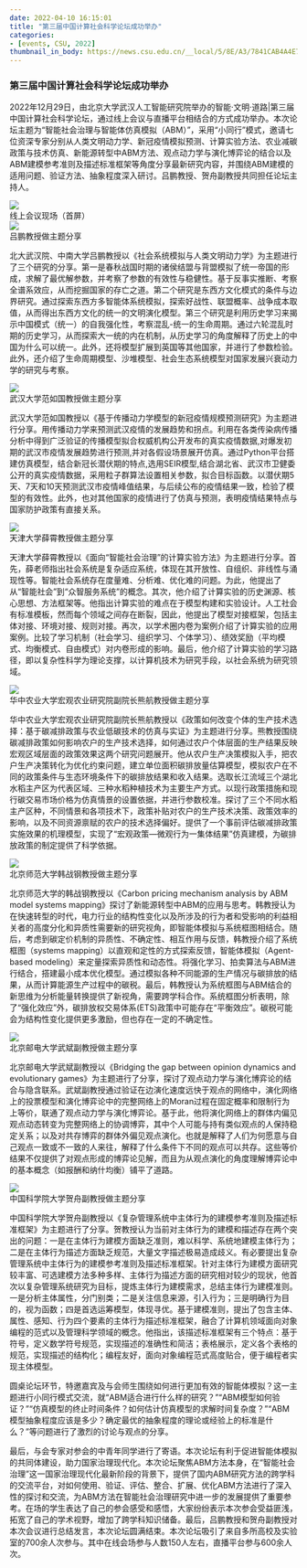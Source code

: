 ```yaml
---
date: 2022-04-10 16:15:01
title: "第三届中国计算社会科学论坛成功举办"
categories:
- [events, CSU, 2022]
thumbnail_in_body: https://news.csu.edu.cn/__local/5/8E/A3/7841CAB4A4E71CAF068B76A1825_4889FF0C_1B2205.jpg?e=.jpg
---
```

### <div class="mdh-post_flex_center_center">第三届中国计算社会科学论坛成功举办</div>

2022年12月29日，由北京大学武汉人工智能研究院举办的智能·文明·道路|第三届中国计算社会科学论坛，通过线上会议与直播平台相结合的方式成功举办。本次论坛主题为“智能社会治理与智能体仿真模拟（ABM）”，采用“小同行”模式，邀请七位资深专家分别从人类文明动力学、新冠疫情模拟预测、计算实验方法、农业减碳政策与技术仿真、新能源转型中ABM方法、观点动力学与演化博弈论的结合以及ABM建模参考准则及描述标准框架等角度分享最新研究内容，并围绕ABM建模的适用问题、验证方法、抽象程度深入研讨。吕鹏教授、贺舟副教授共同担任论坛主持人。

<div class="mdh-post_flex_center_center">
    <img style="max-width: 60%" src="http://mari.hzau.edu.cn/__local/F/06/E6/2475621FC8351150E3110203005_D1C07F94_75A26.png"/>
</div>
<div class="mdh-post_flex_center_center">
    线上会议现场（首屏）
</div>

<div class="mdh-post_flex_center_center">
    <img style="max-width: 60%" src="http://mari.hzau.edu.cn/__local/0/D8/4C/DBEE8EF826BB7A89B0391024277_7279EACB_38DC4.png"/>
</div>
<div class="mdh-post_flex_center_center">
    吕鹏教授做主题分享
</div>

北大武汉院、中南大学吕鹏教授以《社会系统模拟与人类文明动力学》为主题进行了三个研究的分享。第一是春秋战国时期的诸侯结盟与背盟模拟了统一帝国的形成，求解了最优解参数，并考察了参数的有效性与稳健性。基于反事实推断、考察全谱系效应，从而挖掘国家的存亡之道。第二个研究是东西方文化模式的条件与边界研究。通过探索东西方多智能体系统模拟，探索好战性、联盟概率、战争成本取值，从而得出东西方文化的统一的文明演化模型。第三个研究是利用历史学习来揭示中国模式（统一）的自我强化性，考察混乱-统一的生命周期。通过六轮混乱时期的历史学习，从而探索大一统的内在机制，从历史学习的角度解释了历史上的中国为什么可以统一。此外，还将模型扩展到英国等其他国家，并进行了参数检验。此外，还介绍了生命周期模型、沙堆模型、社会生态系统模型对国家发展兴衰动力学的研究与考察。

<div class="mdh-post_flex_center_center">
    <img style="max-width: 60%" src="http://mari.hzau.edu.cn/__local/0/D8/4C/DBEE8EF826BB7A89B0391024277_7279EACB_38DC4.png"/>
</div>
<div class="mdh-post_flex_center_center">
    武汉大学范如国教授做主题分享
</div>


武汉大学范如国教授以《基于传播动力学模型的新冠疫情规模预测研究》为主题进行分享。用传播动力学来预测武汉疫情的发展趋势和拐点。利用在各类传染病传播分析中得到广泛验证的传播模型拟合权威机构公开发布的真实疫情数据,对爆发初期的武汉市疫情发展趋势进行预测,并对各假设场景展开仿真。通过Python平台搭建仿真模型，结合新冠长潜伏期的特点,选用SEIR模型,结合湖北省、武汉市卫健委公开的真实疫情数据，采用粒子群算法设置相关参数，拟合目标函数。以潜伏期5天、7天和10天预测武汉市疫情峰值结果，与后续公布的疫情结果一致，检验了模型的有效性。此外，也对其他国家的疫情进行了仿真与预测，表明疫情结果特点与国家防护政策有直接关系。

<div class="mdh-post_flex_center_center">
    <img style="max-width: 60%" src="http://mari.hzau.edu.cn/__local/F/07/88/35142360580164E881D330F7528_E05872EB_3BBBA.png"/>
</div>
<div class="mdh-post_flex_center_center">
    天津大学薛霄教授做主题分享
</div>

天津大学薛霄教授以《面向“智能社会治理”的计算实验方法》为主题进行分享。首先，薛老师指出社会系统是复杂适应系统，体现在其开放性、自组织、非线性与涌现性等。智能社会系统存在度量难、分析难、优化难的问题。为此，他提出了从“智能社会”到“众智服务系统”的概念。其次，他介绍了计算实验的历史渊源、核心思想、方法框架等。他指出计算实验的难点在于模型构建和实验设计。人工社会有标准模板，然而每个领域之间存在断裂，因此，他提出了模型对接框架，包括主体对接、环境对接、规则对接。再次，以学术圈内卷为案例介绍了计算实验的应用案例。比较了学习机制（社会学习、组织学习、个体学习）、绩效奖励（平均模式、均衡模式、自由模式）对内卷形成的影响。最后，他介绍了计算实验的学习路径，即以复杂性科学为理论支撑，以计算机技术为研究手段，以社会系统为研究领域。

<div class="mdh-post_flex_center_center">
    <img style="max-width: 60%" src="http://mari.hzau.edu.cn/__local/9/00/F1/B8E6C625AE7BF3FB6C7A182194E_3163A22F_4F6B8.png"/>
</div>
<div class="mdh-post_flex_center_center">
    华中农业大学宏观农业研究院副院长熊航教授做主题分享
</div>

华中农业大学宏观农业研究院副院长熊航教授以《政策如何改变个体的生产技术选择：基于碳减排政策与农业低碳技术的仿真与实证》为主题进行分享。熊教授围绕碳减排政策如何影响农户的生产技术选择，如何通过农户个体层面的生产结果反映宏观区域层面的政策效果这两个研究问题展开。他从农户生产决策模拟入手，把农户生产决策转化为优化约束问题，建立单位面积碳排放量估算模型，模拟农户在不同的政策条件与生态环境条件下的碳排放结果和收入结果。选取长江流域三个湖北水稻主产区为代表区域、三种水稻种植技术为主要生产方式。以现行政策措施和现行碳交易市场价格为仿真情景的设置依据，并进行参数校准。探讨了三个不同水稻主产区种，不同情景和各项技术下，政策补贴对农户的生产技术决策、政策效率的影响，以及不同资源禀赋的农户的技术选择偏好。提供了一个事前评估碳减排政策实施效果的机理模型，实现了“宏观政策—微观行为一集体结果”仿真建模，为碳排放政策的制定提供了科学依据。

<div class="mdh-post_flex_center_center">
    <img style="max-width: 60%" src="http://mari.hzau.edu.cn/__local/9/48/16/A96665D12AA5A3C7C459359A39F_55779063_54688.png"/>
</div>
<div class="mdh-post_flex_center_center">
    北京师范大学韩战钢教授做主题分享
</div>

北京师范大学的韩战钢教授以《Carbon pricing mechanism analysis by ABM model systems mapping》探讨了新能源转型中ABM的应用与思考。韩教授认为在快速转型的时代，电力行业的结构性变化以及所涉及的行为者和受影响的利益相关者的高度分化和异质性需要新的研究视角，即智能体模拟与系统框图相结合。随后，考虑到碳定价机制的异质性、不确定性、相互作用与反馈，韩教授介绍了系统框图（systems mapping）以直观和定性的方式探索反馈，智能体模拟（Agent-based modeling）来定量探索异质性和动态性。将强化学习、拍卖算法与ABM进行结合，搭建最小成本优化模型。通过模拟各种不同能源的生产情况与碳排放的结果，从而计算能源生产过程中的碳税。最后，韩教授认为系统框图与ABM结合的新思维为分析能量转换提供了新视角，需要跨学科合作。系统框图分析表明，除了“强化效应”外，碳排放权交易体系(ETS)政策中可能存在“平衡效应”。碳税可能会为结构性变化提供更多激励，但也存在一定的不确定性。

<div class="mdh-post_flex_center_center">
    <img style="max-width: 60%" src="http://mari.hzau.edu.cn/__local/3/3E/0D/A97CEE416FD369E5EA1B896042F_F584ED17_62AB8.png"/>
</div>
<div class="mdh-post_flex_center_center">
    北京邮电大学武斌副教授做主题分享
</div>

北京邮电大学武斌副教授以《Bridging the gap between opinion dynamics and evolutionary games》为主题进行了分享，探讨了观点动力学与演化博弈论的结合与隐含联系。武斌副教授通过验证在边演化速度远快于观点的网络中，演化网络上的投票模型和演化博弈论中的完整网络上的Moran过程在固定概率和限制行为上等价，联通了观点动力学与演化博弈论。基于此，他将演化网络上的群体内偏见观点动态转变为完整网络上的协调博弈，其中个人可能与持有类似观点的人保持稳定关系；以及对共存博弈的群体外偏见观点演化。也就是解释了人们为何愿意与自己观点一致或不一致的人来往，解释了什么条件下不同的观点可以共存。这些等价结果不仅提供了对观点形成的博弈论见解，而且为从观点演化的角度理解博弈论中的基本概念（如报酬和纳什均衡）铺平了道路。

<div class="mdh-post_flex_center_center">
    <img style="max-width: 60%" src="http://mari.hzau.edu.cn/__local/7/F6/A9/C7D8F3E25AC936F6F45758E1893_B1586D31_441EF.png"/>
</div>
<div class="mdh-post_flex_center_center">
    中国科学院大学贺舟副教授做主题分享
</div>

中国科学院大学贺舟副教授以《复杂管理系统中主体行为的建模参考准则及描述标准框架》为主题进行了分享。贺教授认为当前对主体行为的建模和描述存在两个突出的问题：一是在主体行为建模方面缺乏准则，难以科学、系统地建模主体行为；二是在主体行为描述方面缺乏规范，大量文字描述极易造成歧义。有必要提出复杂管理系统中主体行为的建模参考准则及描述标准框架。针对主体行为建模方面研究较丰富、可选建模方法多种多样、主体行为描述方面的研究相对较少的现状，他首次以复杂管理系统研究为目标，提炼主体行为建模需求，总结主体行为建模准则。一是分析主体属性，分门别类；二是关注信息来源，引入行为；三是明确行为目的，视为函数；四是首选运筹模型，体现寻优。基于建模准则，提出了包含主体、属性、感知、行为四个要素的主体行为描述标准框架，融合了计算机领域面向对象编程的范式以及管理科学领域的概念。他指出，该描述标准框架有三个特点：基于符号，定义数学符号规范，实现描述的准确性和简洁；表格展示，定义各个表格的规范，实现描述的结构化；编程友好，面向对象编程范式高度贴合，便于编程者实现主体模型。

圆桌论坛环节，特邀嘉宾及与会师生围绕如何进行更加有效的智能体模拟？这一主题进行小同行模式交流，就“ABM适合进行什么样的研究？”“ABM模型如何验证？”“仿真模型的终止时间条件？如何估计仿真模型的求解时间复杂度？”“ABM模型抽象程度应该是多少？确定最优的抽象程度的理论或经验上的标准是什么？”等问题进行了激烈的讨论与观点的分享。

最后，与会专家对参会的中青年同学进行了寄语。本次论坛有利于促进智能体模拟的共同体建设，助力国家治理现代化。本次论坛聚焦ABM方法本身，在“智能社会治理”这一国家治理现代化最新阶段的背景下，提供了国内ABM研究方法的跨学科的交流平台，对如何使用、验证、评估、整合、扩展、优化ABM方法进行了深入性的探讨和交流，为ABM方法在智能社会治理研究中进一步的发展提供了重要参考。在场的学生表达了自己的参会感受和感悟，大家纷纷表示本次参会受益匪浅，拓宽了自己的学术视野，增加了跨学科知识储备。最后，吕鹏教授和贺舟副教授对本次会议进行总结发言，本次论坛圆满结束。本次论坛吸引了来自多所高校及实验室的700余人次参与。其中在线会场参与人数150人左右，直播平台参与600余人次。
